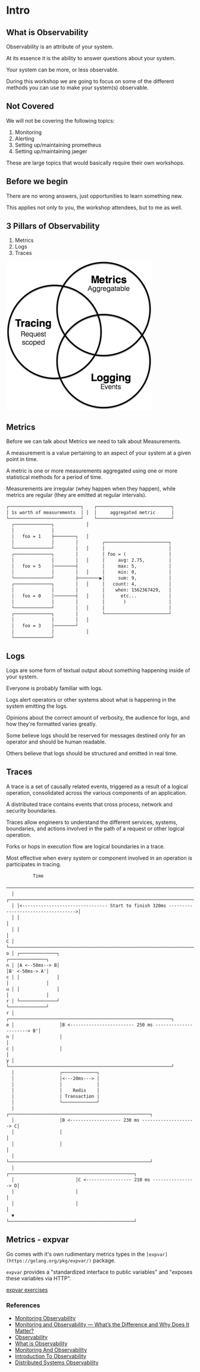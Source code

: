 # Intro

## What is Observability

Observability is an attribute of your system.

At its essence it is the ability to answer questions about your system.

Your system can be more, or less observable.

During this workshop we are going to focus on some of the different methods you can use to make your system(s) observable.

## Not Covered

We will not be covering the following topics:

1. Monitoring
1. Alerting
1. Setting up/maintaining prometheus
1. Setting up/maintaining jaeger

These are large topics that would basically require their own workshops.

## Before we begin

There are no wrong answers, just opportunities to learn something new.

This applies not only to you, the workshop attendees, but to me as well.

## 3 Pillars of Observability

1. Metrics
1. Logs
1. Traces

[![Observability Venn Diagram](../assets/obsrevability-ven.png)](https://peter.bourgon.org/blog/2017/02/21/metrics-tracing-and-logging.html)

## Metrics

Before we can talk about Metrics we need to talk about Measurements.

A measurement is a value pertaining to an aspect of your system at a given point in time.

A metric is one or more measurements aggregated using one or more statistical methods for a period of time.

Measurements are irregular (whey happen when they happen), while metrics are regular (they are emitted at regular intervals).

```text
┌───────────────────────────┐    ┌────────────────────────────┐
│ 1s worth of measurements  │ │  │     aggregated metric      │
└───────────────────────────┘    └────────────────────────────┘
  ┌──────────────┐            │
  │              │
  │   foo = 1    ├────────┐   │
  │              │        │         ┌────────────────────────┐
  └──────────────┘        │   │     │                        │
  ┌──────────────┐        │         │ foo = (                │
  │              │        │   │     │     avg: 2.75,         │
  │   foo = 5    │────────┤         │     max: 5,            │
  │              │        │   │     │     min: 0,            │
  └──────────────┘        ├────────▶│     sum: 9,            │
  ┌──────────────┐        │   │     │   count: 4,            │
  │              │        │         │    when: 1562367429,   │
  │   foo = 0    │────────┤   │     │      etc...            │
  │              │        │         │       )                │
  └──────────────┘        │   │     │                        │
  ┌──────────────┐        │         └────────────────────────┘
  │              │        │   │
  │   foo = 3    │────────┘
  │              │            │
  └──────────────┘
```

## Logs

Logs are some form of textual output about something happening inside of your system.

Everyone is probably familiar with logs.

Logs alert operators or other systems about what is happening in the system emitting the logs.

Opinions about the correct amount of verbosity, the audience for logs, and how they're formatted varies greatly.

Some believe logs should be reserved for messages destined only for an operator and should be human readable.

Others believe that logs should be structured and emitted in real time.

## Traces

A trace is a set of causally related events, triggered as a result of a logical operation, consolidated across the various components of an application.

A distributed trace contains events that cross process, network and security boundaries.

Traces allow engineers to understand the different services, systems, boundaries, and actions involved in the path of a request or other logical operation.

Forks or hops in execution flow are logical boundaries in a trace.

Most effective when every system or component involved in an operation is participates in tracing.

```text
          Time
    ─────────────────────────────────────────────────────────────────────────────────────────────▶
  │ ┌────────────────────────────────────────────────────────────────────────────────────────────┐
  │ │<-------------------------------- Start to finish 320ms ----------------------------------->│
  │ │                                                                                            │
  │ │                                                                                            │
C │ └────────────────────────────────────────────────────────────────────────────────────────────┘
o │ ┌──────────────┐                                                              ┌──────────────┐
n │ │A <--50ms--> B│                                                              │B' <-50ms-> A'│
c │ │              │                                                              │              │
u │ │              │                                                              │              │
r │ └──────────────┘                                                              └──────────────┘
r │                 ┌─────────────────────────────────────────────────────────────┐
e │                 │B <------------------------ 250 ms ----------------------> B'│
n │                 │                                                             │
c │                 │                                                             │
y │                 └─────────────────────────────────────────────────────────────┘
  │                 ┌─────────────┐
  │                 │<---20ms---> │
  │                 │             │
  │                 │    Redis    │
  │                 │ Transaction │
  │                 └─────────────┘
  │                 ┌─────────────────────────────────────────────────────┐
  │                 │B <------------------- 230 ms --------------------> C│
  │                 │                                                     │
  │                 │                                                     │
  │                 └─────────────────────────────────────────────────────┘
  │                       ┌───────────────────────────────────────────────┐
  │                       │C <----------------- 210 ms ----------------> D│
  │                       │                                               │
  │                       │                                               │
  ▼                       └───────────────────────────────────────────────┘
```

## Metrics - expvar

Go comes with it's own rudimentary metrics types in the `[expvar](https://golang.org/pkg/expvar/)` package.

`expvar` provides a "standardized interface to public variables" and "exposes these variables via HTTP".

[expvar exercises](../metrics/expvar)

### References

* [Monitoring Observability](https://medium.com/@copyconstruct/monitoring-and-observability-8417d1952e1c)
* [Monitoring and Observability — What’s the Difference and Why Does It Matter?](https://thenewstack.io/monitoring-and-observability-whats-the-difference-and-why-does-it-matter/)
* [Observability](https://en.wikipedia.org/wiki/Observability)
* [What is Observability](https://engineering.salesforce.com/what-is-observability-d175eb6cd2e4)
* [Monitoring And Observability](https://theagileadmin.com/2018/02/16/monitoring-and-observability/)
* [Introduction To Observability](https://docs.honeycomb.io/learning-about-observability/intro-to-observability/)
* [Distributed Systems Observability](https://www.oreilly.com/library/view/distributed-systems-observability/9781492033431/ch01.html)
